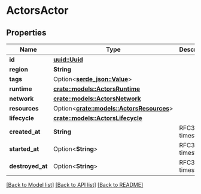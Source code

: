 # ActorsActor

## Properties

Name | Type | Description | Notes
------------ | ------------- | ------------- | -------------
**id** | [**uuid::Uuid**](uuid::Uuid.md) |  | 
**region** | **String** |  | 
**tags** | Option<[**serde_json::Value**](.md)> |  | 
**runtime** | [**crate::models::ActorsRuntime**](ActorsRuntime.md) |  | 
**network** | [**crate::models::ActorsNetwork**](ActorsNetwork.md) |  | 
**resources** | Option<[**crate::models::ActorsResources**](ActorsResources.md)> |  | [optional]
**lifecycle** | [**crate::models::ActorsLifecycle**](ActorsLifecycle.md) |  | 
**created_at** | **String** | RFC3339 timestamp | 
**started_at** | Option<**String**> | RFC3339 timestamp | [optional]
**destroyed_at** | Option<**String**> | RFC3339 timestamp | [optional]

[[Back to Model list]](../README.md#documentation-for-models) [[Back to API list]](../README.md#documentation-for-api-endpoints) [[Back to README]](../README.md)


